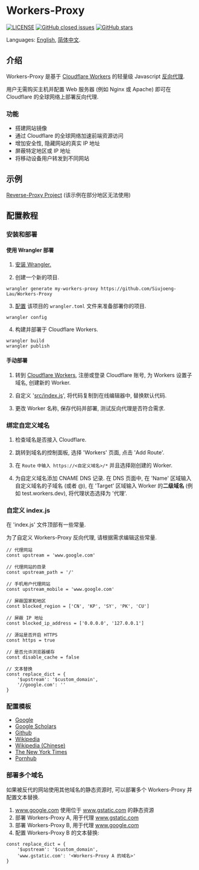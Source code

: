
# Workers-Proxy

[![LICENSE](https://img.shields.io/github/license/Siujoeng-Lau/Workers-Proxy.svg?style=for-the-badge)](https://github.com/Siujoeng-Lau/Workers-Proxy/blob/master/LICENSE)
[![GitHub closed issues](https://img.shields.io/github/issues-closed-raw/Siujoeng-Lau/Workers-Proxy?style=for-the-badge)](https://github.com/Siujoeng-Lau/Workers-Proxy/issues)
[![GitHub stars](https://img.shields.io/github/stars/Siujoeng-Lau/Workers-Proxy?style=for-the-badge)](https://github.com/Siujoeng-Lau/Workers-Proxy/stargazers)

Languages: [English](https://github.com/Siujoeng-Lau/Workers-Proxy/blob/master/README.md), [简体中文](https://github.com/Siujoeng-Lau/Workers-Proxy/blob/master/README_zh.md).

## 介绍

Workers-Proxy 是基于 [Cloudflare Workers](https://workers.cloudflare.com/) 的轻量级 Javascript [反向代理](https://www.cloudflare.com/learning/cdn/glossary/reverse-proxy/).

用户无需购买主机并配置 Web 服务器 (例如 Nginx 或 Apache) 即可在 Cloudflare 的全球网络上部署反向代理.

### 功能

* 搭建网站镜像
* 通过 Cloudflare 的全球网络加速前端资源访问
* 增加安全性, 隐藏网站的真实 IP 地址
* 屏蔽特定地区或 IP 地址
* 将移动设备用户转发到不同网站

## 示例

[Reverse-Proxy Project](https://cdn.reverse-proxy.live) (该示例在部分地区无法使用)

## 配置教程

### 安装和部署

#### 使用 Wrangler 部署

1. [安装 Wrangler.](https://github.com/cloudflare/wrangler#installation)

2. 创建一个新的项目.

```
wrangler generate my-workers-proxy https://github.com/Siujoeng-Lau/Workers-Proxy
```

3. [配置](https://developers.cloudflare.com/workers/quickstart/#configure) 该项目的 `wrangler.toml` 文件来准备部署你的项目.

```
wrangler config
```

4. 构建并部署于 Cloudflare Workers.

```
wrangler build
wrangler publish
```

#### 手动部署

1. 转到 [Cloudflare Workers](https://workers.cloudflare.com), 注册或登录 Cloudflare 账号, 为 Workers 设置子域名, 创建新的 Worker.

2. 自定义 '[src/index.js](https://github.com/Siujoeng-Lau/Workers-Proxy/blob/master/src/index.js)', 将代码复制到在线编辑器中, 替换默认代码.

3. 更改 Worker 名称, 保存代码并部署, 测试反向代理是否符合需求.

### 绑定自定义域名

1. 检查域名是否接入 Cloudflare.

2. 跳转到域名的控制面板, 选择 'Workers' 页面, 点击 'Add Route'.

3. 在 `Route` `中输入 https://<自定义域名>/*` 并且选择刚创建的 Worker.

4. 为自定义域名添加 CNAME DNS 记录. 在 DNS 页面中, 在 'Name' 区域输入自定义域名的子域名 (或者 @), 在 'Target' 区域输入 Worker 的**二级域名** (例如 test.workers.dev), 将代理状态选择为 '代理'.

### 自定义 index.js

在 'index.js' 文件顶部有一些常量.

为了自定义 Workers-Proxy 反向代理, 请根据需求编辑这些常量.

```
// 代理网站
const upstream = 'www.google.com'

// 代理网站的目录
const upstream_path = '/'

// 手机用户代理网站
const upstream_mobile = 'www.google.com'

// 屏蔽国家和地区
const blocked_region = ['CN', 'KP', 'SY', 'PK', 'CU']

// 屏蔽 IP 地址
const blocked_ip_address = ['0.0.0.0', '127.0.0.1']

// 源站是否开启 HTTPS
const https = true

// 是否允许浏览器缓存
const disable_cache = false

// 文本替换
const replace_dict = {
    '$upstream': '$custom_domain',
    '//google.com': ''
}
```

### 配置模板

* [Google](https://github.com/Siujoeng-Lau/Workers-Proxy/blob/master/examples/google)
* [Google Scholars](https://github.com/Siujoeng-Lau/Workers-Proxy/blob/master/examples/google-scholar)
* [Github](https://github.com/Siujoeng-Lau/Workers-Proxy/blob/master/examples/github)
* [Wikipedia](https://github.com/Siujoeng-Lau/Workers-Proxy/blob/master/examples/wikipedia)
* [Wikipedia (Chinese)](https://github.com/Siujoeng-Lau/Workers-Proxy/blob/master/examples/wikipedia-zh)
* [The New York Times](https://github.com/Siujoeng-Lau/Workers-Proxy/blob/master/examples/nytimes)
* [Pornhub](https://github.com/Siujoeng-Lau/Workers-Proxy/blob/master/examples/pornhub)

### 部署多个域名

如果被反代的网站使用其他域名的静态资源时, 可以部署多个 Workers-Proxy 并配置文本替换.

1. www.google.com 使用位于 www.gstatic.com 的静态资源
2. 部署 Workers-Proxy A, 用于代理 www.gstatic.com
3. 部署 Workers-Proxy B, 用于代理 www.google.com
4. 配置 Workers-Proxy B 的文本替换:
```
const replace_dict = {
    '$upstream': '$custom_domain',
    'www.gstatic.com': '<Workers-Proxy A 的域名>'
}
```